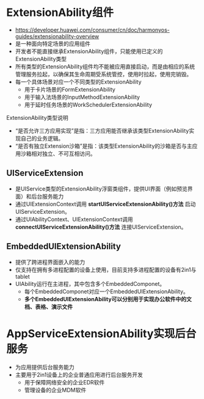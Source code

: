 # ExtensionAbility组件
- https://developer.huawei.com/consumer/cn/doc/harmonyos-guides/extensionability-overview
- 是一种面向特定场景的应用组件
- 开发者不能直接继承ExtensionAbility组件，只能使用已定义的ExtensionAbility类型
- 所有类型的ExtensionAbility组件均不能被应用直接启动，而是由相应的系统管理服务拉起，以确保其生命周期受系统管控，使用时拉起，使用完销毁。
- 每一个具体场景对应一个不同类型的ExtensionAbility
  - 用于卡片场景的FormExtensionAbility
  - 用于输入法场景的InputMethodExtensionAbility
  - 用于延时任务场景的WorkSchedulerExtensionAbility

ExtensionAbility类型说明
- “是否允许三方应用实现”是指：三方应用能否继承该类型ExtensionAbility实现自己的业务逻辑。
- “是否有独立Extension沙箱”是指：该类型ExtensionAbility的沙箱是否与主应用沙箱相对独立、不可互相访问。


## UIServiceExtension
- 是UIService类型的ExtensionAbility浮窗类组件，提供UI界面（例如预览界面）和后台服务能力
- 通过UIExtensionContext调用 **startUIServiceExtensionAbility()方法** 启动UIServiceExtension。
- 通过UIAbilityContext、UIExtensionContext调用 **connectUIServiceExtensionAbility()方法** 连接UIServiceExtension。

## EmbeddedUIExtensionAbility
- 提供了跨进程界面嵌入的能力
- 仅支持在拥有多进程配置的设备上使用，目前支持多进程配置的设备有2in1与tablet
- UIAbility运行在主进程，其中包含多个EmbeddedComponet。
  - 每个EmbeddedComponet对应一个EmbeddedUIExtensionAbility。
  - **多个EmbeddedUIExtensionAbility可以分别用于实现办公软件中的文档、表格、演示文件**

# AppServiceExtensionAbility实现后台服务
- 为应用提供后台服务能力  
- 主要用于2in1设备上的企业普通应用进行后台服务开发
  - 用于保障网络安全的企业EDR软件
  - 管理设备的企业MDM软件

